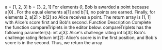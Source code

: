 a = [1, 2, 3] 
b = [3, 2, 1] 
For elements *0*, Bob is awarded a point because a[0] .
For the equal elements a[1] and b[1], no points are earned.
Finally, for elements 2, a[2] > b[2] so Alice receives a point.
The return array is [1, 1] with Alice's score first and Bob's second.
Function Description
Complete the function compareTriplets in the editor below.
compareTriplets has the following parameter(s):
int a[3]: Alice's challenge rating
int b[3]: Bob's challenge rating
Return
int[2]: Alice's score is in the first position, and Bob's score is in the second.
Thus, we return the array 